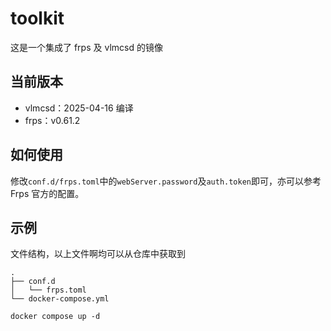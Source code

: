 # toolkit

这是一个集成了 frps 及 vlmcsd 的镜像

## 当前版本

- vlmcsd：2025-04-16 编译
- frps：v0.61.2

## 如何使用

修改`conf.d/frps.toml`中的`webServer.password`及`auth.token`即可，亦可以参考 Frps 官方的配置。

## 示例

文件结构，以上文件啊均可以从仓库中获取到

```
.
├── conf.d
│   └── frps.toml
└── docker-compose.yml
```

```shell
docker compose up -d
```
